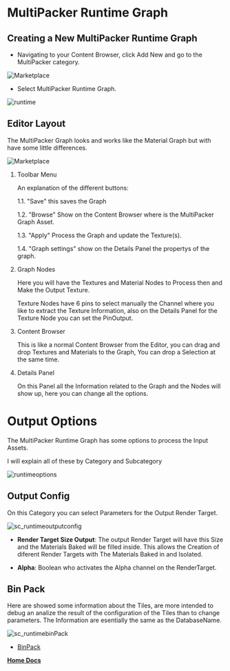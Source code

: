 # MultiPacker Runtime Graph

## Creating a New MultiPacker Runtime Graph

- Navigating to your Content Browser, click Add New and go to the MultiPacker category.

![Marketplace](/MultiPacker/Images/sc_newasset.png)

- Select MultiPacker Runtime Graph.

![runtime](/MultiPacker/Images/sc_createRuntimegraph.jpg)

## Editor Layout

The MultiPacker Graph looks and works like the Material Graph but with have some little differences.

![Marketplace](/MultiPacker/Images/MPGraph.png)

1. Toolbar Menu

    An explanation of the different buttons:
    
    1.1. "Save" this saves the Graph

    1.2. "Browse" Show on the Content Browser where is the MultiPacker Graph Asset.
    
    1.3. "Apply" Process the Graph and update the Texture(s).

    1.4. "Graph settings" show on the Details Panel the propertys of the graph.
 
2. Graph Nodes

    Here you will have the Textures and Material Nodes to Process then and Make the Output Texture.

    Texture Nodes have 6 pins to select manually the Channel where you like to extract the Texture Information, also on the Details Panel for the Texture Node you can set the PinOutput.

3. Content Browser
    
    This is like a normal Content Browser from the Editor, you can drag and drop Textures and Materials to the Graph, You can drop a Selection at the same time.

4. Details Panel
    
    On this Panel all the Information related to the Graph and the Nodes will show up, here you can change all the options.
    
# Output Options

The MultiPacker Runtime Graph has some options to process the Input Assets.

I will explain all of these by Category and Subcategory

![runtimeoptions](/MultiPacker/Images/sc_runtimeoptions.jpg)

## Output Config

On this Category you can select Parameters for the Output Render Target.

 ![sc_runtimeoutputconfig](/MultiPacker/Images/sc_runtimeoutputconfig.jpg)
 
 - **Render Target Size Output**: The output Render Target will have this Size and the Materials Baked will be filled inside. 
 This allows the Creation of diferent Render Targets with The Materials Baked in and Isolated.
 
 - **Alpha**: Boolean who activates the Alpha channel on the RenderTarget.

## Bin Pack

Here are showed some information about the Tiles, are more intended to debug an analize the result of the configuration of the Tiles than to change parameters. The Information are esentially the same as the DatabaseName. 

 ![sc_runtimebinPack](/MultiPacker/Images/sc_runtimebinPack.jpg)
 
- [BinPack](https://cheke.github.io/MultiPacker/Doc/DatabaseNames)

[**Home Docs**](https://cheke.github.io/MultiPacker)
